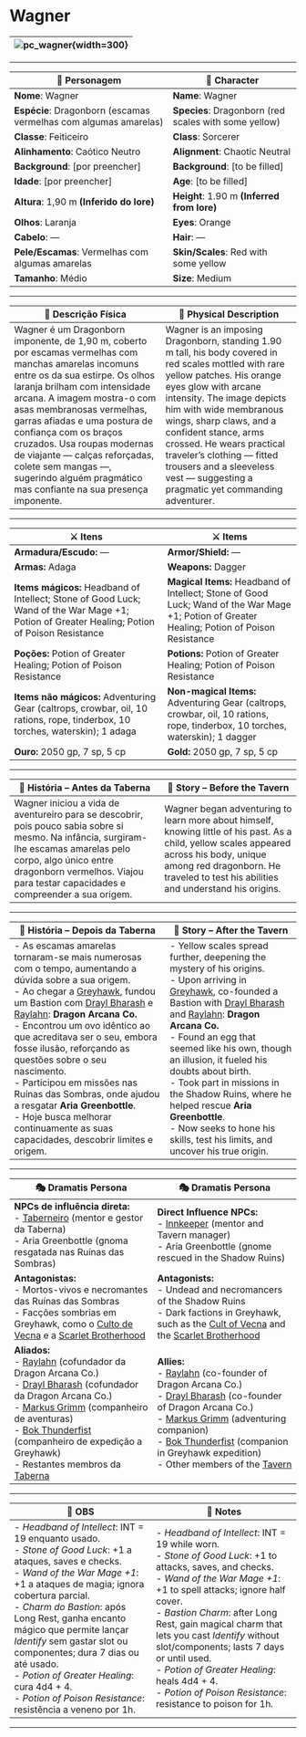 # Wagner

| ![pc_wagner](assets/pc/pc_wagner.png){width=300} |
| ------------------------ |

---

| **🧙 Personagem** | **🧙 Character** |
| ----------------- | ---------------- |
| **Nome**: Wagner | **Name**: Wagner |
| **Espécie**: Dragonborn (escamas vermelhas com algumas amarelas) | **Species**: Dragonborn (red scales with some yellow) |
| **Classe**: Feiticeiro | **Class**: Sorcerer |
| **Alinhamento**: Caótico Neutro | **Alignment**: Chaotic Neutral |
| **Background**: [por preencher] | **Background**: [to be filled] |
| **Idade**: [por preencher] | **Age**: [to be filled] |
| **Altura**: 1,90 m **(Inferido do lore)** | **Height**: 1.90 m **(Inferred from lore)** |
| **Olhos**: Laranja | **Eyes**: Orange |
| **Cabelo**: — | **Hair**: — |
| **Pele/Escamas**: Vermelhas com algumas amarelas | **Skin/Scales**: Red with some yellow |
| **Tamanho**: Médio | **Size**: Medium |

---

| **📜 Descrição Física** | **📜 Physical Description** |
| ------------------------ | --------------------------- |
| Wagner é um Dragonborn imponente, de 1,90 m, coberto por escamas vermelhas com manchas amarelas incomuns entre os da sua estirpe. Os olhos laranja brilham com intensidade arcana. A imagem mostra-o com asas membranosas vermelhas, garras afiadas e uma postura de confiança com os braços cruzados. Usa roupas modernas de viajante — calças reforçadas, colete sem mangas —, sugerindo alguém pragmático mas confiante na sua presença imponente. | Wagner is an imposing Dragonborn, standing 1.90 m tall, his body covered in red scales mottled with rare yellow patches. His orange eyes glow with arcane intensity. The image depicts him with wide membranous wings, sharp claws, and a confident stance, arms crossed. He wears practical traveler’s clothing — fitted trousers and a sleeveless vest — suggesting a pragmatic yet commanding adventurer. |

---

| **⚔️ Itens** | **⚔️ Items** |
|--------------|--------------|
| **Armadura/Escudo:** — | **Armor/Shield:** — |
| **Armas:** Adaga | **Weapons:** Dagger |
| **Items mágicos:** Headband of Intellect; Stone of Good Luck; Wand of the War Mage +1; Potion of Greater Healing; Potion of Poison Resistance | **Magical Items:** Headband of Intellect; Stone of Good Luck; Wand of the War Mage +1; Potion of Greater Healing; Potion of Poison Resistance |
| **Poções:** Potion of Greater Healing; Potion of Poison Resistance | **Potions:** Potion of Greater Healing; Potion of Poison Resistance |
| **Items não mágicos:** Adventuring Gear (caltrops, crowbar, oil, 10 rations, rope, tinderbox, 10 torches, waterskin); 1 adaga | **Non-magical Items:** Adventuring Gear (caltrops, crowbar, oil, 10 rations, rope, tinderbox, 10 torches, waterskin); 1 dagger |
| **Ouro:** 2050 gp, 7 sp, 5 cp | **Gold:** 2050 gp, 7 sp, 5 cp |

---

| **📖 História – Antes da Taberna** | **📖 Story – Before the Tavern** |
| ---------------------------------- | -------------------------------- |
| Wagner iniciou a vida de aventureiro para se descobrir, pois pouco sabia sobre si mesmo. Na infância, surgiram-lhe escamas amarelas pelo corpo, algo único entre dragonborn vermelhos. Viajou para testar capacidades e compreender a sua origem. | Wagner began adventuring to learn more about himself, knowing little of his past. As a child, yellow scales appeared across his body, unique among red dragonborn. He traveled to test his abilities and understand his origins. |

---

| **📖 História – Depois da Taberna** | **📖 Story – After the Tavern** |
| ----------------------------------- | -------------------------------- |
| - As escamas amarelas tornaram-se mais numerosas com o tempo, aumentando a dúvida sobre a sua origem.<br>- Ao chegar a [Greyhawk](../locations/cidade_de_greyhawk.md), fundou um Bastion com [Drayl Bharash](../pc/pc_drayl_bharash.md) e [Raylahn](../pc/pc_raylahn.md): **Dragon Arcana Co.**<br>- Encontrou um ovo idêntico ao que acreditava ser o seu, embora fosse ilusão, reforçando as questões sobre o seu nascimento.<br>- Participou em missões nas Ruínas das Sombras, onde ajudou a resgatar **Aria Greenbottle**.<br>- Hoje busca melhorar continuamente as suas capacidades, descobrir limites e origem. | - Yellow scales spread further, deepening the mystery of his origins.<br>- Upon arriving in [Greyhawk](../locations/cidade_de_greyhawk.md), co-founded a Bastion with [Drayl Bharash](../pc/pc_drayl_bharash.md) and [Raylahn](../pc/pc_raylahn.md): **Dragon Arcana Co.**<br>- Found an egg that seemed like his own, though an illusion, it fueled his doubts about birth.<br>- Took part in missions in the Shadow Ruins, where he helped rescue **Aria Greenbottle**.<br>- Now seeks to hone his skills, test his limits, and uncover his true origin. |

---

| **🎭 Dramatis Persona** | **🎭 Dramatis Persona** |
|--------------------------|-------------------------|
| **NPCs de influência direta:**<br>- [Taberneiro](../npc/taberneiro.md) (mentor e gestor da Taberna)<br>- Aria Greenbottle (gnoma resgatada nas Ruínas das Sombras) | **Direct Influence NPCs:**<br>- [Innkeeper](../npc/taberneiro.md) (mentor and Tavern manager)<br>- Aria Greenbottle (gnome rescued in the Shadow Ruins) |
| **Antagonistas:**<br>- Mortos-vivos e necromantes das Ruínas das Sombras<br>- Facções sombrias em Greyhawk, como o [Culto de Vecna](../organizations/culto_vecna.md) e a [Scarlet Brotherhood](../organizations/scarlet_brotherhood.md) | **Antagonists:**<br>- Undead and necromancers of the Shadow Ruins<br>- Dark factions in Greyhawk, such as the [Cult of Vecna](../organizations/culto_vecna.md) and the [Scarlet Brotherhood](../organizations/scarlet_brotherhood.md) |
| **Aliados:**<br>- [Raylahn](../pc/pc_raylahn.md) (cofundador da Dragon Arcana Co.)<br>- [Drayl Bharash](../pc/pc_drayl_bharash.md) (cofundador da Dragon Arcana Co.)<br>- [Markus Grimm](../pc/pc_markus_grimm.md) (companheiro de aventuras)<br>- [Bok Thunderfist](../pc/pc_bok_thunderfist.md) (companheiro de expedição a Greyhawk)<br>- Restantes membros da [Taberna](../locations/taberna.md) | **Allies:**<br>- [Raylahn](../pc/pc_raylahn.md) (co-founder of Dragon Arcana Co.)<br>- [Drayl Bharash](../pc/pc_drayl_bharash.md) (co-founder of Dragon Arcana Co.)<br>- [Markus Grimm](../pc/pc_markus_grimm.md) (adventuring companion)<br>- [Bok Thunderfist](../pc/pc_bok_thunderfist.md) (companion in Greyhawk expedition)<br>- Other members of the [Tavern](../locations/taberna.md) |

---

| **🔮 OBS** | **🔮 Notes** |
|------------|--------------|
| - *Headband of Intellect*: INT = 19 enquanto usado.<br>- *Stone of Good Luck*: +1 a ataques, saves e checks.<br>- *Wand of the War Mage +1*: +1 a ataques de magia; ignora cobertura parcial.<br>- *Charm do Bastion*: após Long Rest, ganha encanto mágico que permite lançar *Identify* sem gastar slot ou componentes; dura 7 dias ou até usado.<br>- *Potion of Greater Healing*: cura 4d4 + 4.<br>- *Potion of Poison Resistance*: resistência a veneno por 1h. | - *Headband of Intellect*: INT = 19 while worn.<br>- *Stone of Good Luck*: +1 to attacks, saves, and checks.<br>- *Wand of the War Mage +1*: +1 to spell attacks; ignore half cover.<br>- *Bastion Charm*: after Long Rest, gain magical charm that lets you cast *Identify* without slot/components; lasts 7 days or until used.<br>- *Potion of Greater Healing*: heals 4d4 + 4.<br>- *Potion of Poison Resistance*: resistance to poison for 1h. |

---
